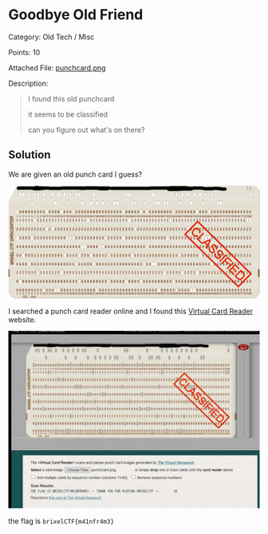 # Goodbye Old Friend

Category: Old Tech / Misc

Points: 10

Attached File: [punchcard.png](files/punchcard.png)

Description:

> I found this old punchcard
>
> it seems to be classified
>
> can you figure out what's on there?


## Solution

We are given an old punch card I guess?

![punchcard](files/punchcard.png)

I searched a punch card reader online and I found this [Virtual Card Reader](https://www.masswerk.at/cardreader/) website.

![punchcard_2](files/punchcard.jpg)

the flag is `brixelCTF{m41nfr4m3}`